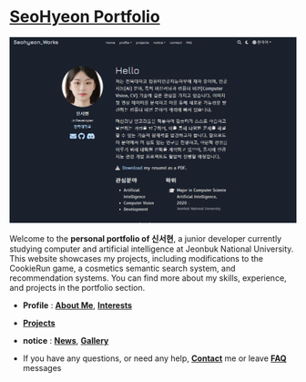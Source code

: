 # [SeoHyeon Portfolio](https://imsh429.github.io/)

[![Screenshot](preview.png)](https://imsh429.github.io/)

Welcome to the **personal portfolio of 신서현**, a junior developer currently studying computer and artificial intelligence at Jeonbuk National University. This website showcases my projects, including modifications to the CookieRun game, a cosmetics semantic search system, and recommendation systems. You can find more about my skills, experience, and projects in the portfolio section.

-  **Profile** : [**About Me**](https://imsh429.github.io/about/), [**Interests**](https://imsh429.github.io/interests/)
-  [**Projects**](https://imsh429.github.io/project/)
-  **notice** : [**News**](https://imsh429.github.io/notice/), [**Gallery**](https://imsh429.github.io/gallery/)

- If you have any questions, or need any help, [**Contact**](https://imsh429.github.io/contact/) me or leave [**FAQ**](https://imsh429.github.io/faq/) messages
